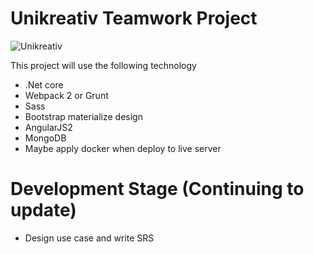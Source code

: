 # Unikreativ Teamwork Project

![Unikreativ](http://unikreativ.com/wp-content/uploads/2016/12/photo-logo.png)

This project will use the following technology
  - .Net core
  - Webpack 2 or Grunt
  - Sass
  - Bootstrap materialize design
  - AngularJS2
  - MongoDB
  - Maybe apply docker when deploy to live server

# Development Stage (Continuing to update)

  - Design use case and write SRS
  
